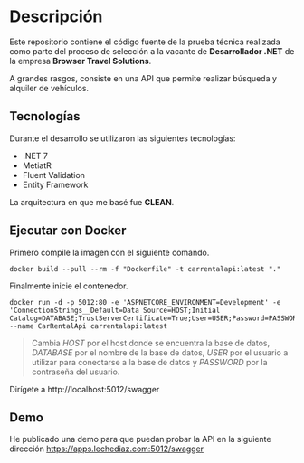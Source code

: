 # Descripción

Este repositorio contiene el código fuente de la prueba técnica realizada como parte del proceso de selección a la vacante de **Desarrollador .NET** de la empresa **Browser Travel Solutions**.

A grandes rasgos, consiste en una API que permite realizar búsqueda y alquiler de vehículos.

## Tecnologías

Durante el desarrollo se utilizaron las siguientes tecnologías:

- .NET 7
- MetiatR
- Fluent Validation
- Entity Framework

La arquitectura en que me basé fue **CLEAN**.

## Ejecutar con Docker

Primero compile la imagen con el siguiente comando.

```
docker build --pull --rm -f "Dockerfile" -t carrentalapi:latest "."
```

Finalmente inicie el contenedor. 

```
docker run -d -p 5012:80 -e 'ASPNETCORE_ENVIRONMENT=Development' -e 'ConnectionStrings__Default=Data Source=HOST;Initial Catalog=DATABASE;TrustServerCertificate=True;User=USER;Password=PASSWORD;' --name CarRentalApi carrentalapi:latest
```
> Cambia _HOST_ por el host donde se encuentra la base de datos, _DATABASE_ por el nombre de la base de datos, _USER_ por el usuario a utilizar para conectarse a la base de datos y _PASSWORD_ por la contraseña del usuario.

Dirígete a http://localhost:5012/swagger

## Demo

He publicado una demo para que puedan probar la API en la siguiente dirección https://apps.lechediaz.com:5012/swagger
